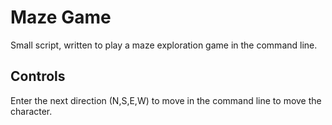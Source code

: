 # Maze Game
Small script, written to play a maze exploration game in the command line.
## Controls
Enter the next direction (N,S,E,W) to move in the command line to move the character.